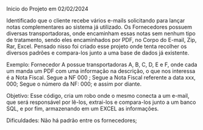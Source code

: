 Inicio do Projeto em 02/02/2024

Identificado que o cliente recebe vários e-mails solicitando para lançar notas complementares ao sistema já utilizado. 
Os Fornecedores possuem diversas transportadoras, onde encaminham essas notas sem nenhum tipo de tratamento, sendo eles encaminhados por PDF, no Corpo do E-mail, Zip, Rar, Excel.
Pensado nisso foi criado esse projeto onde tenta recolher os diversos padrões e compara-los junto a uma base de dados já existente.

Exemplo:
Fornecedor A possue transportadoras A, B, C, D, E e F, onde cada um manda um PDF com uma informação na descrição, o que nos interessa é a Nota Fiscal.
Segue a NF 000 ; Segue a Nota Fiscal referente a data xxx, 000; Segue o número da NF: 000; e assim por diante.

Objetivo:
Esse código, cria um robo onde o mesmo conecta a um e-mail, que será responsável por lê-los, extrai-los e compara-los junto a um banco SQL, e por fim, armazenando em um EXCEL as informações.

Dificuldades:
Não há padrão entre os fornecedores;
